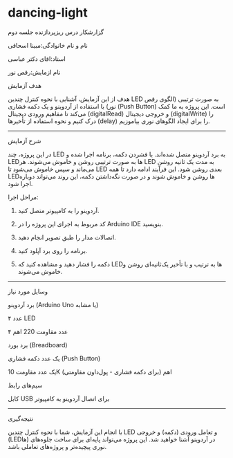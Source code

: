 # dancing-light

 گزارشکار درس ریزپردازنده جلسه دوم

نام و نام خانوادگی:مبینا اسحاقی

استاد:اقای دکتر عباسی

نام ازمایش:رقص نور


هدف آزمایش

هدف از این آزمایش، آشنایی با نحوه کنترل چندین LED به صورت ترتیبی (الگوی رقص نور) با استفاده از آردوینو و یک دکمه فشاری (Push Button) است. این پروژه به ما کمک می‌کند تا مفاهیم ورودی دیجیتال (digitalRead) و خروجی دیجیتال (digitalWrite) را درک کنیم و نحوه استفاده از تأخیرها (delay) را برای ایجاد الگوهای نوری بیاموزیم.


---

شرح آزمایش

در این پروژه، چند LED به برد آردوینو متصل شده‌اند. با فشردن دکمه، برنامه اجرا شده و LEDها به صورت ترتیبی روشن و خاموش می‌شوند. هر LED به مدت یک ثانیه روشن می‌ماند و سپس خاموش می‌شود تا LED بعدی روشن شود. این فرآیند ادامه دارد تا همه LEDها روشن و خاموش شوند و در صورت نگه‌داشتن دکمه، این روند می‌تواند دوباره اجرا شود.

مراحل اجرا:

1. آردوینو را به کامپیوتر متصل کنید.


2. کد مربوط به اجرای این پروژه را در Arduino IDE بنویسید.


3. اتصالات مدار را طبق تصویر انجام دهید.


4. برنامه را روی برد آپلود کنید.


5. دکمه را فشار دهید و مشاهده کنید که LEDها به ترتیب و با تأخیر یک‌ثانیه‌ای روشن و خاموش می‌شوند.




---

وسایل مورد نیاز

برد آردوینو (Arduino Uno یا مشابه)

۴ عدد LED

۴ عدد مقاومت 220 اهم

برد بورد (Breadboard)

یک عدد دکمه فشاری (Push Button)

یک عدد مقاومت 10K اهم (برای دکمه فشاری - پول‌داون مقاومتی)

سیم‌های رابط

کابل USB برای اتصال آردوینو به کامپیوتر



---

نتیجه‌گیری

با انجام این آزمایش، شما با نحوه کنترل چندین LED و تعامل ورودی (دکمه) و خروجی (LEDها) در آردوینو آشنا خواهید شد. این پروژه می‌تواند پایه‌ای برای ساخت جلوه‌های نوری پیچیده‌تر و پروژه‌های تعاملی باشد.
